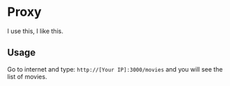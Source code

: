 # Proxy
I use this, I like this.

## Usage
Go to internet and type: `http://[Your IP]:3000/movies` and you will see the list of movies.
